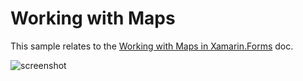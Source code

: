 Working with Maps
==============

This sample relates to the [Working with Maps in Xamarin.Forms](http://developer.xamarin.com/guides/cross-platform/xamarin-forms/working-with/maps) doc.

![screenshot](https://raw.githubusercontent.com/xamarin/xamarin-forms-samples/master/WorkingWithMaps/Screenshots/maps-zoom-sml.png "Map zoom")


